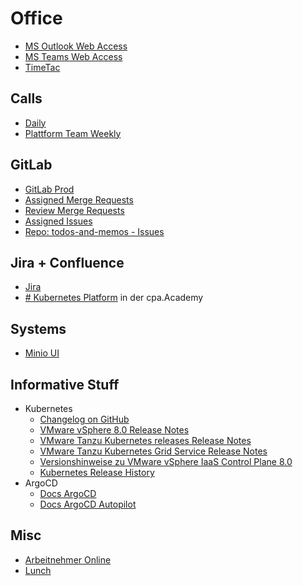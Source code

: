 # Office

- [MS Outlook Web Access](https://exchange.cpa.de/owa)
- [MS Teams Web Access](https://teams.microsoft.com/v2/)
- [TimeTac](https://go.timetac.com/cpagmbh)

## Calls

- [Daily](https://teams.microsoft.com/l/meetup-join/19%3ameeting_ZjY2NzdiYzItMjMwMy00OWM0LWFlMDgtYjk5NjIyMmY4ZmQ0%40thread.v2/0?context=%7b%22Tid%22%3a%228aed73c6-ea60-402a-b52a-d007d7933a34%22%2c%22Oid%22%3a%2253bc69e9-e591-4d34-bfe7-e3f1ea7e0565%22%7d)
- [Plattform Team Weekly](https://teams.microsoft.com/l/meetup-join/19%3ameeting_NzQ0MGM4ZGUtMjQzNy00YmNhLThiZTktMTMxZjczMzNiY2E5%40thread.v2/0?context=%7b%22Tid%22%3a%228aed73c6-ea60-402a-b52a-d007d7933a34%22%2c%22Oid%22%3a%229b13e987-3558-4ff0-901b-771e72eaaa7d%22%7d)

## GitLab

- [GitLab Prod](https://gitlab-prod.cpa.de/sommerfeld/workstation)
- [Assigned Merge Requests](https://gitlab-prod.cpa.de/dashboard/merge_requests?assignee_username=sommerfeld)
- [Review Merge Requests](https://gitlab-prod.cpa.de/dashboard/merge_requests?reviewer_username=sommerfeld)
- [Assigned Issues](https://gitlab-prod.cpa.de/dashboard/issues?sort=created_date&state=opened&assignee_username[]=sommerfeld)
- [Repo: todos-and-memos - Issues](https://gitlab-prod.cpa.de/sommerfeld/todos-and-memos/-/issues)

## Jira + Confluence

- [Jira](https://jira.cpa.de)
- [# Kubernetes Platform](https://wiki.cpa.de/display/CPAAC/%23+Kubernetes+Platform) in der cpa.Academy

## Systems
- [Minio UI](http://cpa-docker2.itservice.de:9003)

## Informative Stuff

- Kubernetes
    - [Changelog on GitHub](https://github.com/kubernetes/kubernetes/tree/master/CHANGELOG)
    - [VMware vSphere 8.0 Release Notes](https://docs.vmware.com/en/VMware-vSphere/8.0/rn/vmware-vsphere-80-release-notes/index.html)
    - [VMware Tanzu Kubernetes releases Release Notes](https://docs.vmware.com/en/VMware-Tanzu-Kubernetes-releases/services/rn/vmware-tanzu-kubernetes-releases-release-notes/index.html#TKr%201.28.8%20for%20vSphere%208.x)
    - [VMware Tanzu Kubernetes Grid Service Release Notes](https://docs.vmware.com/en/VMware-vSphere/8/rn/vmware-tanzu-kubernetes-grid-service-release-notes/index.html#TKG%20Service%203.0)
    - [Versionshinweise zu VMware vSphere IaaS Control Plane 8.0](https://docs.vmware.com/de/VMware-vSphere/8.0/rn/vmware-vsphere-with-tanzu-80-release-notes/index.html)
    - [Kubernetes Release History](https://kubernetes.io/releases)
- ArgoCD
    - [Docs ArgoCD](https://argo-cd.readthedocs.io/en/stable)
    - [Docs ArgoCD Autopilot](https://argocd-autopilot.readthedocs.io/en/stable)

## Misc

- [Arbeitnehmer Online](https://apps.datev.de/ano)
- [Lunch](https://wiki.cpa.de/pages/viewpage.action?pageId=288850338)
